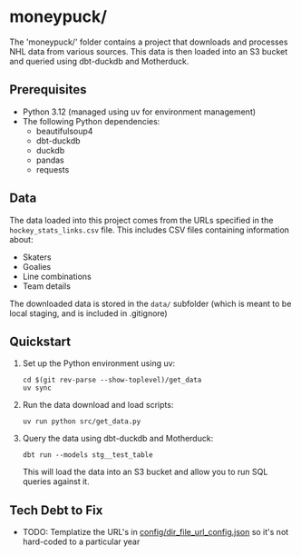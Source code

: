 # moneypuck/

The 'moneypuck/' folder contains a project that downloads and processes NHL data from various sources. This data is then loaded into an S3 bucket and queried using dbt-duckdb and Motherduck.

## Prerequisites

- Python 3.12 (managed using uv for environment management)
- The following Python dependencies:
  - beautifulsoup4
  - dbt-duckdb
  - duckdb
  - pandas
  - requests

## Data

The data loaded into this project comes from the URLs specified in the `hockey_stats_links.csv` file. This includes CSV files containing information about:

- Skaters
- Goalies
- Line combinations
- Team details

The downloaded data is stored in the `data/` subfolder (which is meant to be local staging, and is included in .gitignore)

## Quickstart

1. Set up the Python environment using uv:
    ```
    cd $(git rev-parse --show-toplevel)/get_data
    uv sync
    ```

2. Run the data download and load scripts:
    ```
    uv run python src/get_data.py
    ```

3. Query the data using dbt-duckdb and Motherduck:
   ```
   dbt run --models stg__test_table
   ```

   This will load the data into an S3 bucket and allow you to run SQL queries against it.

## Tech Debt to Fix

- TODO: Templatize the URL's in [config/dir_file_url_config.json](config/dir_file_url_config.json) so it's not hard-coded to a particular year
